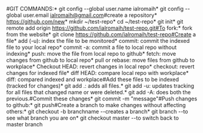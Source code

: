 #GIT COMMANDS:* git config --global user.name ialromaih* git config --global user.email ialromaih@gmail.com#create a repository* https://github.com/new* mkdir ~/test-repo* cd ~/test-repo* git init* git remote add origin https://github.com/ialromaih/test-repo.git#To fork:* fork from the website* git clone https://github.com/ialromaih/test-repo#Create a file* add (-u): index the file to be monitored* commit: commit the indexed file to your local repo* commit -a: commit a file to local repo without indexing* push: move the file from local repo to github* fetch: move changes from github to local repo* pull or rebase: move files from github to workplace* Checkout HEAD: revert changes in local repo* checkout: revert changes for indexed file* diff HEAD: compare local repo with workplace* diff: compared indexed and workplace#Add these files to be indexed (tracked for changes)* git add .: adds all files.* git add -u: updates tracking for all files that changed name or were deleted.* git add -A: does both the previous.#Commit these changes* git commit -m "message"#Push changes to github:* git push#Create a branch to make changes without affecting others:* git checkout -b branchname --creates a branch* git branch --to see what branch you are on* git checkout master --to switch back to master branch
